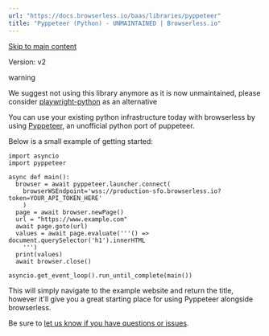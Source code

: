 ```yaml
---
url: "https://docs.browserless.io/baas/libraries/pyppeteer"
title: "Pyppeteer (Python) - UNMAINTAINED | Browserless.io"
---
```


[Skip to main content](https://docs.browserless.io/baas/libraries/pyppeteer#__docusaurus_skipToContent_fallback)

Version: v2

warning

We suggest not using this library anymore as it is now unmaintained, please consider [playwright-python](https://www.browserless.io/docs/playwright#python-playwright) as an alternative

You can use your existing python infrastructure today with browserless by using [Pyppeteer](https://github.com/pyppeteer/pyppeteer), an unofficial python port of puppeteer.

Below is a small example of getting started:

```codeBlockLines_p187
import asyncio
import pyppeteer

async def main():
  browser = await pyppeteer.launcher.connect(
    browserWSEndpoint='wss://production-sfo.browserless.io?token=YOUR_API_TOKEN_HERE'
    )
  page = await browser.newPage()
  url = "https://www.example.com"
  await page.goto(url)
  values = await page.evaluate('''() => document.querySelector('h1').innerHTML
    ''')
  print(values)
  await browser.close()

asyncio.get_event_loop().run_until_complete(main())

```

This will simply navigate to the example website and return the title, however it'll give you a great starting place for using Pyppeteer alongside browserless.

Be sure to [let us know if you have questions or issues](https://www.browserless.io/contact).
